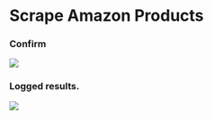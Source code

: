 <h1>Scrape Amazon Products</h1>
<!-- <p>Enter a <b>search term</b>.</p>
<img width=300em src='https://i.ibb.co/X3kTvVd/search-term.png'/>
<p>Enter a <b>minimum</b> price.</p>
<img width=300em src='https://i.ibb.co/bLZ9hRs/min-price.png'/>
<p>Enter a <b>maximum</b> price.</p>
<img width=300em src='https://i.ibb.co/Pty5t2P/max-price.png'/>
<p>Optional sort</p>
<img width=300em src='https://i.ibb.co/LvRpbmz/sortbyprice.png'/>
<p>Sort Options</p>
<img src='https://i.ibb.co/Yc2wWts/sortby.png'/>

<!-- <p>Choose whether to save the results.</p>
<img src='https://i.ibb.co/94v3Q8F/saveoutput.png'/> -->

<h3>Confirm</h3>
<img src='https://i.ibb.co/Kr3t5jL/confirm.png'/> 

<h3>Logged results.</h3>
<img src='https://i.ibb.co/rmn1vnq/results.png'/>
<!-- <p>Saved results in <b>results.json</b>file.</p>
<img src='https://i.ibb.co/gWYFvwt/resultsjson.png'/> -->